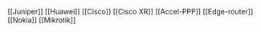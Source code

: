 [[Juniper]]
[[Huawei]]
[[Cisco]]
[[Cisco XR]]
[[Accel-PPP]]
[[Edge-router]]
[[Nokia]]
[[Mikrotik]]


